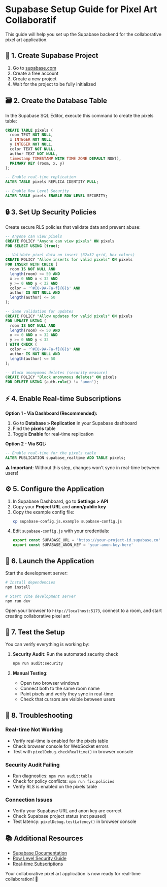 # Supabase Setup Guide for Pixel Art Collaboratif

This guide will help you set up the Supabase backend for the collaborative pixel art application.

## 🚀 1. Create Supabase Project

1. Go to [supabase.com](https://supabase.com)
2. Create a free account
3. Create a new project
4. Wait for the project to be fully initialized

## 🗃️ 2. Create the Database Table

In the Supabase SQL Editor, execute this command to create the pixels table:

```sql
CREATE TABLE pixels (
  room TEXT NOT NULL,
  x INTEGER NOT NULL,
  y INTEGER NOT NULL,
  color TEXT NOT NULL,
  author TEXT NOT NULL,
  timestamp TIMESTAMP WITH TIME ZONE DEFAULT NOW(),
  PRIMARY KEY (room, x, y)
);

-- Enable real-time replication
ALTER TABLE pixels REPLICA IDENTITY FULL;

-- Enable Row Level Security
ALTER TABLE pixels ENABLE ROW LEVEL SECURITY;
```

## 🔒 3. Set Up Security Policies

Create secure RLS policies that validate data and prevent abuse:

```sql
-- Anyone can view pixels
CREATE POLICY "Anyone can view pixels" ON pixels
FOR SELECT USING (true);

-- Validate pixel data on insert (32x32 grid, hex colors)
CREATE POLICY "Allow inserts for valid pixels" ON pixels
FOR INSERT WITH CHECK (
  room IS NOT NULL AND
  length(room) <= 50 AND
  x >= 0 AND x < 32 AND
  y >= 0 AND y < 32 AND
  color ~ '^#[0-9A-Fa-f]{6}$' AND
  author IS NOT NULL AND
  length(author) <= 50
);

-- Same validation for updates
CREATE POLICY "Allow updates for valid pixels" ON pixels  
FOR UPDATE USING (
  room IS NOT NULL AND
  length(room) <= 50 AND
  x >= 0 AND x < 32 AND
  y >= 0 AND y < 32
) WITH CHECK (
  color ~ '^#[0-9A-Fa-f]{6}$' AND
  author IS NOT NULL AND
  length(author) <= 50
);

-- Block anonymous deletes (security measure)
CREATE POLICY "Block anonymous deletes" ON pixels
FOR DELETE USING (auth.role() != 'anon');
```

## ⚡ 4. Enable Real-time Subscriptions

**Option 1 - Via Dashboard (Recommended):**
1. Go to **Database > Replication** in your Supabase dashboard
2. Find the **pixels** table
3. Toggle **Enable** for real-time replication

**Option 2 - Via SQL:**
```sql
-- Enable real-time for the pixels table
ALTER PUBLICATION supabase_realtime ADD TABLE pixels;
```

⚠️ **Important**: Without this step, changes won't sync in real-time between users!

## ⚙️ 5. Configure the Application

1. In Supabase Dashboard, go to **Settings > API**
2. Copy your **Project URL** and **anon/public key**
3. Copy the example config file:
   ```bash
   cp supabase-config.js.example supabase-config.js
   ```
4. Edit `supabase-config.js` with your credentials:
   ```javascript
   export const SUPABASE_URL = 'https://your-project-id.supabase.co'
   export const SUPABASE_ANON_KEY = 'your-anon-key-here'
   ```

## 🎨 6. Launch the Application

Start the development server:

```bash
# Install dependencies
npm install

# Start Vite development server
npm run dev
```

Open your browser to `http://localhost:5173`, connect to a room, and start creating collaborative pixel art!

## 🧪 7. Test the Setup

You can verify everything is working by:

1. **Security Audit**: Run the automated security check
   ```bash
   npm run audit:security
   ```

2. **Manual Testing**: 
   - Open two browser windows
   - Connect both to the same room name
   - Paint pixels and verify they sync in real-time
   - Check that cursors are visible between users

## 🔧 8. Troubleshooting

### Real-time Not Working
- Verify real-time is enabled for the pixels table
- Check browser console for WebSocket errors
- Test with `pixelDebug.checkRealtime()` in browser console

### Security Audit Failing
- Run diagnostics: `npm run audit:table`
- Check for policy conflicts: `npm run fix:policies`
- Verify RLS is enabled on the pixels table

### Connection Issues
- Verify your Supabase URL and anon key are correct
- Check Supabase project status (not paused)
- Test latency: `pixelDebug.testLatency()` in browser console

## 📚 Additional Resources

- [Supabase Documentation](https://supabase.com/docs)
- [Row Level Security Guide](https://supabase.com/docs/guides/auth/row-level-security)
- [Real-time Subscriptions](https://supabase.com/docs/guides/realtime)

Your collaborative pixel art application is now ready for real-time collaboration! 🎉